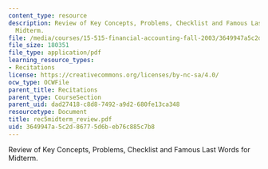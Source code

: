 ```yaml
---
content_type: resource
description: Review of Key Concepts, Problems, Checklist and Famous Last Words for
  Midterm.
file: /media/courses/15-515-financial-accounting-fall-2003/3649947a5c2d86775d6beb76c885c7b8_rec5midterm_review.pdf
file_size: 180351
file_type: application/pdf
learning_resource_types:
- Recitations
license: https://creativecommons.org/licenses/by-nc-sa/4.0/
ocw_type: OCWFile
parent_title: Recitations
parent_type: CourseSection
parent_uid: dad27418-c8d8-7492-a9d2-680fe13ca348
resourcetype: Document
title: rec5midterm_review.pdf
uid: 3649947a-5c2d-8677-5d6b-eb76c885c7b8
---
```

Review of Key Concepts, Problems, Checklist and Famous Last Words for Midterm.